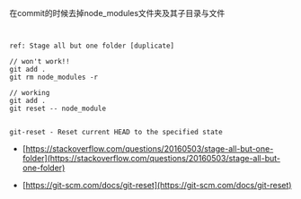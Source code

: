  在commit的时候去掉node_modules文件夹及其子目录与文件
```


ref: Stage all but one folder [duplicate]

// won't work!!
git add .
git rm node_modules -r

// working
git add .
git reset -- node_module


git-reset - Reset current HEAD to the specified state
```
- [https://stackoverflow.com/questions/20160503/stage-all-but-one-folder](https://stackoverflow.com/questions/20160503/stage-all-but-one-folder)

- [https://git-scm.com/docs/git-reset](https://git-scm.com/docs/git-reset)
